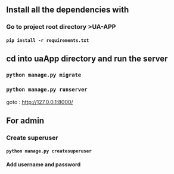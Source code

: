 ## Install all the dependencies with
### Go to project root directory  >UA-APP
#### `pip install -r requirements.txt `
## cd into uaApp directory and run the server
### `python manage.py migrate`
### `python manage.py runserver`

goto : <a href="http://127.0.0.1:8000/" target="_blank" >http://127.0.0.1:8000/</a>


## For admin
### Create superuser
#### `python manage.py createsuperuser`
#### Add username and password
